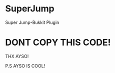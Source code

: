 SuperJump
=========

Super Jump-Bukkit Plugin

DONT COPY THIS CODE!
=======================
THX AYSO!

P.S AYSO IS COOL!
